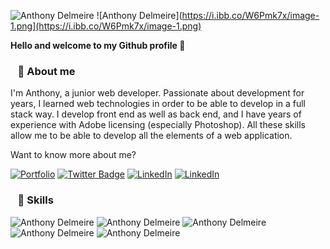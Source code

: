 ![Anthony Delmeire](https://i.ibb.co/KxGTBZg/image.png)
![Anthony Delmeire](https://i.ibb.co/W6Pmk7x/image-1.png](https://i.ibb.co/W6Pmk7x/image-1.png)

**Hello and welcome to my Github profile 👨**  

### &nbsp;&nbsp; 📌 About me
I'm Anthony, a junior web developer. Passionate about development for years, I learned web technologies in order to be able to develop in a full stack way. I develop front end as well as back end, and I have years of experience with Adobe licensing (especially Photoshop). All these skills allow me to be able to develop all the elements of a web application.  

Want to know more about me?  


[![Portfolio](https://shields.io/badge/My-Portfolio-blue?logo=Atom&style=for-the-badge)](https://anthonydlm.com)
[![Twitter Badge](https://shields.io/badge/Twitter-Profile-blue?logo=twitter&style=for-the-badge)](https://twitter.com/Anthony_Dlm28)
[![LinkedIn](https://shields.io/badge/LinkedIn-Profile-blue?logo=LinkedIn&style=for-the-badge)](https://www.linkedin.com/in/anthonydelmeire28/)
[![LinkedIn](https://shields.io/badge/Email-anthonydelmeire2709@gmail.com-blue?logo=Mail.Ru&style=for-the-badge)](mailto:anthonydelmeire2709@gmail.com)  

### &nbsp;&nbsp; 📝 Skills  
![Anthony Delmeire](https://i.ibb.co/DtLWnSM/image-5.png)
![Anthony Delmeire](https://i.ibb.co/hMGKmRb/image-6.png)
![Anthony Delmeire](https://i.ibb.co/0yZZfv8/image-3.png)
![Anthony Delmeire](https://i.ibb.co/VQ61qqG/image-4.png)
![Anthony Delmeire](https://i.ibb.co/fH3C6r3/image-7.png)
